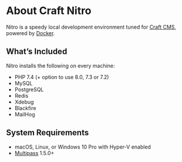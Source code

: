 # About Craft Nitro

Nitro is a speedy local development environment tuned for [Craft CMS](https://craftcms.com/), powered by [Docker](https://www.docker.com/).

## What’s Included

Nitro installs the following on every machine:

- PHP 7.4 (+ option to use 8.0, 7.3 or 7.2)
- MySQL
- PostgreSQL
- Redis
- Xdebug
- Blackfire
- MailHog

## System Requirements

- macOS, Linux, or Windows 10 Pro with Hyper-V enabled
- [Multipass](https://multipass.run/) 1.5.0+
